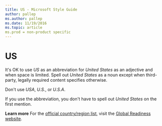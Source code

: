 ```yaml
---
title: US - Microsoft Style Guide
author: pallep
ms.author: pallep
ms.date: 11/19/2016
ms.topic: article
ms.prod = non-product specific
---
```


# US

It's OK to use *US* as an abbreviation for *United States* as an adjective and when space is limited. Spell out *United States* as a noun except when third-party, legally required content specifies otherwise. 

Don't use *USA*, *U.S.*, or *U.S.A*.

If you use the abbreviation, you don't have to spell out *United States* on the first mention.

**Learn more** For the [official country/region list](https://microsoft.sharepoint.com/teams/celaGlobalReadiness/Lists/CountryRegion/CountryRegionList.aspx), visit the [Global Readiness website](https://microsoft.sharepoint.com/teams/celaGlobalReadiness/Pages/Home.aspx).
